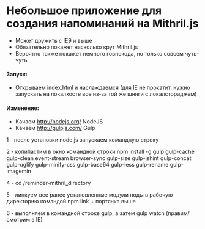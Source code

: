 # Небольшое приложение для создания напоминаний на Mithril.js 

* Может дружить с IE9 и выше
* Обязательно покажет насколько крут Mithril.js
* Вероятно также покажет немного говнокода, но только совсем чуть-чуть

#### Запуск:

* Открываем index.html и наслаждаемся (для IE не прокатит, нужно запускать на локалхосте все из-за той же шняги с локалстораджем)

#### Изменение:

* Качаем http://nodejs.org/ NodeJS
* Качаем http://gulpjs.com/ Gulp

1 - после установки node.js запускаем командную строку

2 - копипастим в окно командной строки npm install -g gulp gulp-cache gulp-clean event-stream browser-sync gulp-size gulp-jshint gulp-concat gulp-uglify gulp-minify-css gulp-base64 gulp-less gulp-rename gulp-imagemin

4 - cd /reminder-mithril_directory

5 - линкуем все ранее установленные модули ноды в рабочую директорию командой npm link + портянка выше

6 - выполняем в командной строке gulp, а затем gulp watch (правим/смотрим в IE)
